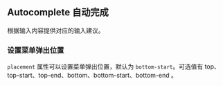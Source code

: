 <div class="demo-header">
<p class="overviewicon">
  <span class="wapi-form-dropdown"/>
</p>

## Autocomplete 自动完成

<nova-uxlink widget-name="Input"></nova-uxlink>

根据输入内容提供对应的输入建议。
</div>

### 设置菜单弹出位置

`placement` 属性可以设置菜单弹出位置，默认为 `bottom-start`。可选值有 top、top-start、top-end、bottom、bottom-start、bottom-end 。

<nova-demo-view link="autocomplete/placement"></nova-demo-view>

<br>
